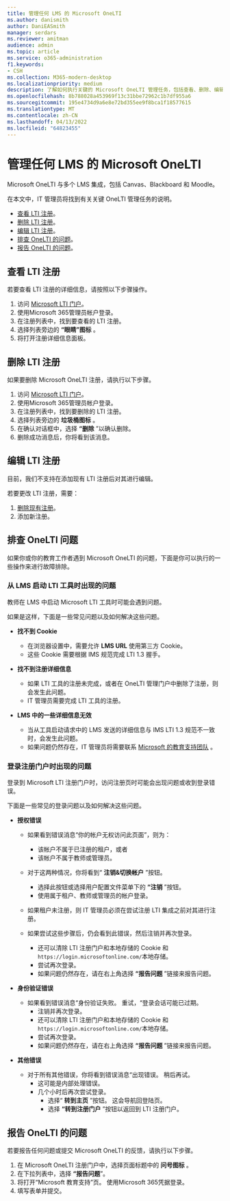 ```yaml
---
title: 管理任何 LMS 的 Microsoft OneLTI
ms.author: danismith
author: DaniEASmith
manager: serdars
ms.reviewer: amitman
audience: admin
ms.topic: article
ms.service: o365-administration
f1.keywords:
- CSH
ms.collection: M365-modern-desktop
ms.localizationpriority: medium
description: 了解如何执行关键的 Microsoft OneLTI 管理任务，包括查看、删除、编辑和故障排除。
ms.openlocfilehash: 8b788028a453969f13c31bbe72962c1b7df955a6
ms.sourcegitcommit: 195e4734d9a6e8e72bd355ee9f8bca1f18577615
ms.translationtype: MT
ms.contentlocale: zh-CN
ms.lasthandoff: 04/13/2022
ms.locfileid: "64823455"
---
```

# <a name="manage-microsoft-onelti-for-any-lms"></a>管理任何 LMS 的 Microsoft OneLTI

Microsoft OneLTI 与多个 LMS 集成，包括 Canvas、Blackboard 和 Moodle。

在本文中，IT 管理员将找到有关关键 OneLTI 管理任务的说明。

- [查看 LTI 注册](#view-an-lti-registration)。
- [删除 LTI 注册](#delete-an-lti-registration)。
- [编辑 LTI 注册](#edit-an-lti-registration)。
- [排查 OneLTI 的问题](#troubleshoot-issues-with-onelti)。
- [报告 OneLTI 的问题](#report-problems-with-onelti)。

## <a name="view-an-lti-registration"></a>查看 LTI 注册

若要查看 LTI 注册的详细信息，请按照以下步骤操作。

1. 访问 [Microsoft LTI 门户](https://lti.microsoft.com/)。
2. 使用Microsoft 365管理员帐户登录。
3. 在注册列表中，找到要查看的 LTI 注册。
4. 选择列表旁边的 **“眼睛”图标** 。
5. 将打开注册详细信息面板。

## <a name="delete-an-lti-registration"></a>删除 LTI 注册

如果要删除 Microsoft OneLTI 注册，请执行以下步骤。

1. 访问 [Microsoft LTI 门户](https://lti.microsoft.com/)。
2. 使用Microsoft 365管理员帐户登录。
3. 在注册列表中，找到要删除的 LTI 注册。
4. 选择列表旁边的 **垃圾桶图标** 。
5. 在确认对话框中，选择 **“删除** ”以确认删除。
6. 删除成功消息后，你将看到该消息。

## <a name="edit-an-lti-registration"></a>编辑 LTI 注册

目前，我们不支持在添加现有 LTI 注册后对其进行编辑。

若要更改 LTI 注册，需要：

1. [删除现有注册](#delete-an-lti-registration)。
2. 添加新注册。

## <a name="troubleshoot-issues-with-onelti"></a>排查 OneLTI 问题

如果你或你的教育工作者遇到 Microsoft OneLTI 的问题，下面是你可以执行的一些操作来进行故障排除。

### <a name="issues-while-launching-an-lti-tool-from-the-lms"></a>从 LMS 启动 LTI 工具时出现的问题

教师在 LMS 中启动 Microsoft LTI 工具时可能会遇到问题。

如果是这样，下面是一些常见问题以及如何解决这些问题。

- **找不到 Cookie**
  - 在浏览器设置中，需要允许 **LMS URL** 使用第三方 Cookie。
  - 这些 Cookie 需要根据 IMS 规范完成 LTI 1.3 握手。

- **找不到注册详细信息**
  - 如果 LTI 工具的注册未完成，或者在 OneLTI 管理门户中删除了注册，则会发生此问题。
  - IT 管理员需要完成 LTI 工具的注册。

- **LMS 中的一些详细信息无效**
  - 当从工具启动请求中的 LMS 发送的详细信息与 IMS LTI 1.3 规范不一致时，会发生此问题。
  - 如果问题仍然存在，IT 管理员将需要联系 [Microsoft 的教育支持团队](https://edusupport.microsoft.com/support?product_id=lti_apps&platform_id=web) 。

### <a name="issues-with-signing-in-to-the-registration-portal"></a>登录注册门户时出现的问题

登录到 Microsoft LTI 注册门户时，访问注册页时可能会出现问题或收到登录错误。

下面是一些常见的登录问题以及如何解决这些问题。

- **授权错误**
  - 如果看到错误消息“你的帐户无权访问此页面”，则为：
    - 该帐户不属于已注册的租户，或者
    - 该帐户不属于教师或管理员。

  - 对于这两种情况，你将看到“ **注销&切换帐户** ”按钮。
    - 选择此按钮或选择用户配置文件菜单下的 **“注销** ”按钮。
    - 使用属于租户、教师或管理员的帐户登录。

  - 如果租户未注册，则 IT 管理员必须在尝试注册 LTI 集成之前对其进行注册。

  - 如果尝试这些步骤后，仍会看到此错误，然后注销并再次登录。
    - 还可以清除 LTI 注册门户和本地存储的 Cookie 和 `https://login.microsoftonline.com/`本地存储。
    - 尝试再次登录。
    - 如果问题仍然存在，请在右上角选择 **“报告问题** ”链接来报告问题。

- **身份验证错误**
  - 如果看到错误消息“身份验证失败。 重试，“登录会话可能已过期。
    - 注销并再次登录。
    - 还可以清除 LTI 注册门户和本地存储的 Cookie 和 `https://login.microsoftonline.com/`本地存储。
    - 尝试再次登录。
    - 如果问题仍然存在，请在右上角选择 **“报告问题** ”链接来报告问题。

- **其他错误**
  - 对于所有其他错误，你将看到错误消息“出现错误。 稍后再试。
    - 这可能是内部处理错误。
    - 几个小时后再次尝试登录。
      - 选择“ **转到主页** ”按钮。 这会导航回登陆页。
      - 选择 **“转到注册门户** ”按钮以返回到 LTI 注册门户。

## <a name="report-problems-with-onelti"></a>报告 OneLTI 的问题

若要报告任何问题或提交 Microsoft OneLTI 的反馈，请执行以下步骤。

1. 在 Microsoft OneLTI 注册门户中，选择页面标题中的 **问号图标** 。
2. 在下拉列表中，选择 **“报告问题**”。
3. 将打开“Microsoft 教育支持”页。 使用Microsoft 365凭据登录。
4. 填写表单并提交。
